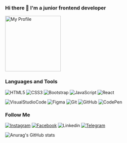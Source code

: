 ### Hi there 👋 I'm a junior frontend developer

<img src="https://github.com/SiarheiBalabanovich/SiarheiBalabanovich/blob/master/assets/my profile.gif" alt="My Profile" width="180"/>


<!--
Here are some ideas to get you started:

- 🔭 I’m currently working on ...
- 🌱 I’m currently learning ...
- 👯 I’m looking to collaborate on ...
- 🤔 I’m looking for help with ...
- 💬 Ask me about ...
- 📫 How to reach me: ...
- 😄 Pronouns: ...
- ⚡ Fun fact: ...
-->

### Languages and Tools
![HTML5](https://img.shields.io/badge/-HTML5-090909?style=for-the-badge&logo=HTML5&logoColor=E34F26)
![CSS3](https://img.shields.io/badge/-CSS3-090909?style=for-the-badge&logo=CSS3&logoColor=1572B6)
![Bootstrap](https://img.shields.io/badge/-Bootstrap-090909?style=for-the-badge&logo=Bootstrap&logoColor=7952B3)
![JavaScript](https://img.shields.io/badge/-JavaScript-090909?style=for-the-badge&logo=JavaScript&logoColor=F7DF1E)
![React](https://img.shields.io/badge/-React-090909?style=for-the-badge&logo=React&logoColor=61DAFB)

![VisualStudioCode](https://img.shields.io/badge/-VisualStudioCode-090909?style=for-the-badge&logo=VisualStudioCode&logoColor=007ACC)
![Figma](https://img.shields.io/badge/-Figma-090909?style=for-the-badge&logo=Figma&logoColor=F24E1E)
![Git](https://img.shields.io/badge/-Git-090909?style=for-the-badge&logo=Git&logoColor=F05032)
![GitHub](https://img.shields.io/badge/-GitHub-090909?style=for-the-badge&logo=GitHub&logoColor=FFFFFF)
![CodePen](https://img.shields.io/badge/-CodePen-090909?style=for-the-badge&logo=CodePen&logoColor=FFFFFF)

### Follow Me
[![Instagram](https://img.shields.io/badge/-Instagram-090909?style=for-the-badge&logo=Instagram&logoColor=E4405F)](https://www.instagram.com/siarheibal)
[![Facebook](https://img.shields.io/badge/-Facebook-090909?style=for-the-badge&logo=Facebook&logoColor=0866FF)](https://www.facebook.com/profile.php?id=100006404147827)
![Linkedin](https://img.shields.io/badge/-Linkedin-090909?style=for-the-badge&logo=Linkedin&logoColor=0A66C2)
[![Telegram](https://img.shields.io/badge/-Telegram-090909?style=for-the-badge&logo=Telegram&logoColor=26A5E4)](https://www.t.me/siarheibal)

![Anurag's GitHub stats](https://github-readme-stats.vercel.app/api?username=SiarheiBalabanovich&show_icons=true&theme=tokyonight)





